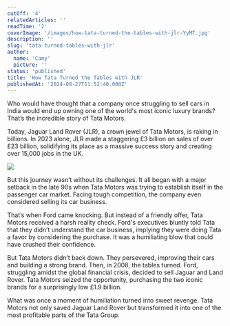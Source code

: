 ```yaml
---
cutOff: '4'
relatedArticles: ''
readTime: '2'
coverImage: '/images/how-tata-turned-the-tables-with-jlr-YyMT.jpg'
description: ''
slug: 'tata-turned-tables-with-jlr'
author:
  name: 'Camy'
  picture: ''
status: 'published'
title: 'How Tata Turned the Tables with JLR'
publishedAt: '2024-08-27T11:52:40.000Z'
---
```


Who would have thought that a company once struggling to sell cars in India would end up owning one of the world's most iconic luxury brands? That’s the incredible story of Tata Motors.

Today, Jaguar Land Rover (JLR), a crown jewel of Tata Motors, is raking in billions. In 2023 alone, JLR made a staggering £3 billion on sales of over £23 billion, solidifying its place as a massive success story and creating over 15,000 jobs in the UK.

![](/images/how-tata-turned-the-tables-with-jlr-M3Mz.jpg)

But this journey wasn’t without its challenges. It all began with a major setback in the late 90s when Tata Motors was trying to establish itself in the passenger car market. Facing tough competition, the company even considered selling its car business.

That’s when Ford came knocking. But instead of a friendly offer, Tata Motors received a harsh reality check. Ford's executives bluntly told Tata that they didn’t understand the car business, implying they were doing Tata a favor by considering the purchase. It was a humiliating blow that could have crushed their confidence.

But Tata Motors didn’t back down. They persevered, improving their cars and building a strong brand. Then, in 2008, the tables turned. Ford, struggling amidst the global financial crisis, decided to sell Jaguar and Land Rover. Tata Motors seized the opportunity, purchasing the two iconic brands for a surprisingly low £1.9 billion.

What was once a moment of humiliation turned into sweet revenge. Tata Motors not only saved Jaguar Land Rover but transformed it into one of the most profitable parts of the Tata Group.
